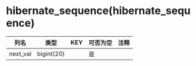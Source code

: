 # hibernate_sequence(hibernate_sequence)
| 列名   | 类型   | KEY  | 可否为空 | 注释   |
| ---- | ---- | ---- | ---- | ---- |
|next_val|bigint(20)||是||
